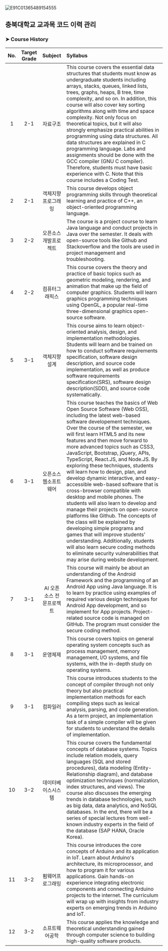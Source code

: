 ![E91C01365489154555](https://user-images.githubusercontent.com/56868605/194696409-f590d5c3-88ea-4b7d-9141-020c10046924.jpg)

## 충북대학교 교과목 코드 이력 관리

### ➤ Course History

| No. | Target Grade | Subject | Syllabus |
| :-: | :-: | :-: | :- |
| 1 | 2-1 | 자료구조 | This course covers the essential data structures that students must know as undergraduate students including arrays, stacks, queues, linked lists, trees, graphs, heaps, B tree, time complexity, and so on. In addition, this course will also cover key sorting algorithms along with time and space complexity. Not only focus on theoretical topics, but it will also strongly emphasize practical abilities in programming using data structures. All data structures are explained in C programming language. Labs and assignments should be done with the GCC compiler (GNU C compiler). Therefore, students must have basic experience with C. Note that this course includes a Coding Test. |
| 2 | 2-1 | 객체지향 프로그래밍 | This course develops object programming skills through theoretical learning and practice of C++, an object-oriented programming language. |
| 3 | 2-2 | 오픈소스개발프로젝트 | The course is a project course to learn Java language and conduct projects in Java over the semester. It deals with open-source tools like Github and Stackoverflow and the tools are used in project management and troubleshooting. |
| 4 | 2-2 | 컴퓨터그래픽스 | This course covers the theory and practice of basic topics such as geometric modeling, rendering, and animation that make up the field of computer graphics. Students will learn graphics programming techniques using OpenGL, a popular real-time three-dimensional graphics open-source software. |
| 5 | 3-1 | 객체지향 설계 | This course aims to learn object-oriented analysis, design, and implementation methodologies. Students will learn and be trained on how to conduct software requirements specification, software design description, and source code implementation, as well as produce software requirements specification(SRS), software design description(SDD), and source code systematically. |
| 6 | 3-1 | 오픈소스 웹소프트웨어 | This course teaches the basics of Web Open Source Software (Web OSS), including the latest web-based software developement techniques. Over the course of the semester, we will first learn HTML5 and its new features and then move forward to more advanced topics such as CSS3, JavaScript, Bootstrap, jQuery, APIs, TypeScript, React.JS, and Node.JS. By exploring these techniques, students will learn how to design, plan, and develop dynamic interactive, and easy-accessible web-based software that is cross-browser compatible with desktop and mobile phones. The students will also learn to develop and manage their projects on open-source platforms like Github. The concepts of the class will be explained by developing simple programs and games that will improve students' understanding. Additionally, students will also learn secure coding methods to eliminate security vulnerabilities that may arise during website development. |
| 7 | 3-1 | AI  오픈소스 전문프로젝트 | This course will mainly be about an understanding of the Android Framework and the programming of an Android App using Java language. It is to learn by practice using examples of required various design techniques for Android App development, and so implement for App projects. Project-related source code is managed on GitHub. The program must consider the secure coding method. |
| 8 | 3-1 | 운영체제 | This course covers topics on general operating system concepts such as process management, memory management, I/O systems, and file systems, with the in-depth study on operating systems. |
| 9 | 3-1 | 컴파일러 | This course introduces students to the concept of compiler through not only theory but also practical implementation methods for each compiling steps such as lexical analysis, parsing, and code generation. As a term project, an implementation task of a simple compiler will be given for students to understand the details of implementation. |
| 10 | 3-2 | 데이터베이스시스템 | This course covers the fundamental concepts of database systems. Topics include relation models, query languages (SQL and stored procedures), data modeling (Entity-Relationship diagram), and database optimization techniques (normalization, index structures, and views). The course also discusses the emerging trends in database technologies, such as big data, data analytics, and NoSQL databases. In the end, there will be a series of special lectures from well-known industry experts in the field of the database (SAP HANA, Oracle Korea). |
| 11 | 3-2 | 펌웨어프로그래밍 | This course introduces the core concepts of Arduino and its application in IoT. Learn about Arduino's architecture, its microprocessor, and how to program it for various applications. Gain hands-on experience integrating electronic components and connecting Arduino projects to the internet. The curriculum will wrap up with insights from industry experts on emerging trends in Arduino and IoT. |
| 12 | 3-2 | 소프트웨어공학 | This course applies the knowledge and theoretical understanding gained through computer science to building high-quality software products. |
